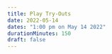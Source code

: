 ```yaml
---
title: Play Try-Outs
date: 2022-05-14
dates: "1:00 pm on May 14 2022"
durationMinutes: 150
draft: false
---
```

